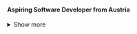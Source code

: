 #### Aspiring Software Developer from Austria
<details>
<summary>
  Show more
</summary>

#### GitHub stats 
<a href="https://github.com/anuraghazra/github-readme-stats">
  <img align="center" src="https://github-readme-stats.vercel.app/api?username=Ruediga&show_icons=true&line_height=27&include_all_commits=true" alt="My github stats" />
</a>  

Projects in Progress:
* [MunkOS](https://github.com/Ruediga/MunkOS)


## Skills 📜

### Experienced

- C / C++
- Assembly
- Python
- OpenGL
- Unreal Engine

### Somewhat heard of

- HTML
- CSS (Tailwind)
- JavaScript
- NodeJS
- C#

## What I'm currently working on 📚

- My own Operating System
- OpenGL Graphics Library

</details>

